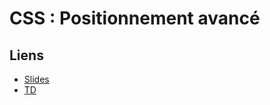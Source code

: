 # CSS : Positionnement avancé

## Liens

* [Slides](https://slides.com/drazik/cdin-css-positionnement-avance)
* [TD](TD)

